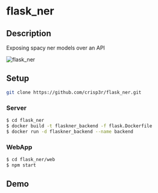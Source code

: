 # flask_ner

## Description
Exposing spacy ner models over an API


![flask_ner](https://user-images.githubusercontent.com/81632740/113435977-c492ad80-93db-11eb-9de0-c03a25434a0b.png)


## Setup

```sh
git clone https://github.com/crisp3r/flask_ner.git
```

### Server

```sh
$ cd flask_ner
$ docker build -t flaskner_backend -f flask.Dockerfile
$ docker run -d flaskner_backend --name backend
```

### WebApp

```sh
$ cd flask_ner/web
$ npm start
```

## Demo
